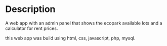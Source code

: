 # Description
A web app with an admin panel that shows the ecopark available lots and a calculator for rent prices.

this web app was build using html, css, javascript, php, mysql.
